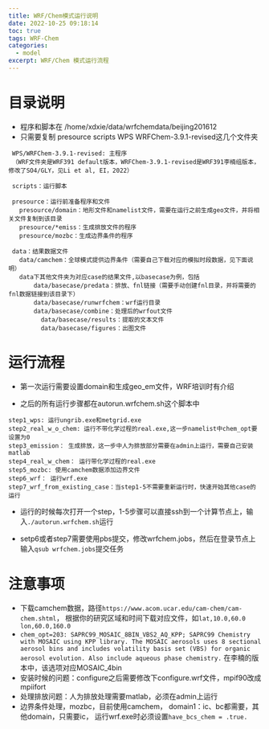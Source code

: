 ```yaml
---
title: WRF/Chem模式运行说明
date: 2022-10-25 09:18:14
toc: true
tags: WRF-Chem
categories:
  - model
excerpt: WRF/Chem 模式运行流程
---
```


# 目录说明

-  程序和脚本在 /home/xdxie/data/wrfchemdata/beijing201612
-  只需要复制 presource  scripts  WPS WRFChem-3.9.1-revised这几个文件夹

 ```shell
  WPS/WRFChem-3.9.1-revised: 主程序
  （WRF文件夹是WRF391 default版本，WRFChem-3.9.1-revised是WRF391李楠组版本，修改了SO4/GLY，见Li et al, EI，2022）
  
  scripts：运行脚本
  
  presource：运行前准备程序和文件
  	presource/domain：地形文件和namelist文件，需要在运行之前生成geo文件，并将相关文件复制到该目录
  	presource/*emiss：生成排放文件的程序
  	presource/mozbc：生成边界条件的程序
  
  data：结果数据文件
  	data/camchem：全球模式提供边界条件（需要自己下载对应的模拟时段数据，见下面说明）
  	data下其他文件夹为对应case的结果文件,以basecase为例，包括
  		data/basecase/predata：排放、fnl链接（需要手动创建fnl目录，并将需要的fnl数据链接到该目录下）
  		data/basecase/runwrfchem：wrf运行目录
  		data/basecase/combine：处理后的wrfout文件
          data/basecase/results：提取的文本文件
          data/basecase/figures：出图文件
 ```

# 运行流程

- 第一次运行需要设置domain和生成geo_em文件，WRF培训时有介绍

- 之后的所有运行步骤都在autorun.wrfchem.sh这个脚本中

```shell
step1_wps: 运行ungrib.exe和metgrid.exe
step2_real_w_o_chem: 运行不带化学过程的real.exe,这一步namelist中chem_opt要设置为0
step3_emission： 生成排放，这一步中人为排放部分需要在admin上运行，需要自己安装matlab
step4_real_w_chem： 运行带化学过程的real.exe
step5_mozbc: 使用camchem数据添加边界文件
step6_wrf： 运行wrf.exe
step7_wrf_from_existing_case：当step1-5不需要重新运行时，快速开始其他case的运行
```

- 运行的时候每次打开一个step，1-5步骤可以直接ssh到一个计算节点上，输入```./autorun.wrfchem.sh```运行

- setp6或者step7需要使用pbs提交，修改wrfchem.jobs，然后在登录节点上输入```qsub wrfchem.jobs```提交任务

  

# 注意事项

- 下载camchem数据，路径```https://www.acom.ucar.edu/cam-chem/cam-chem.shtml```， 根据你的研究区域和时间下载对应文件，如```lat,10.0,60.0 lon,60.0,160.0 ```
- ```chem_opt=203: SAPRC99_MOSAIC_8BIN_VBS2_AQ_KPP; SAPRC99 Chemistry with MOSAIC using KPP library. The MOSAIC aerosols uses 8 sectional aerosol bins and includes volatility basis set (VBS) for organic aerosol evolution. Also include aqueous phase chemistry.``` 在李楠的版本中，该选项对应MOSAIC_4bin
- 安装时候的问题：configure之后需要修改下configure.wrf文件，mpif90改成mpiifort
- 处理排放问题：人为排放处理需要matlab，必须在admin上运行
- 边界条件处理，mozbc，目前使用camchem， domain1：ic、bc都需要，其他domain，只需要ic， 运行wrf.exe时必须设置```have_bcs_chem = .true. ```



